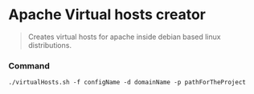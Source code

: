 # Apache Virtual hosts creator
> Creates virtual hosts for apache inside debian based linux distributions.

### Command
```./virtualHosts.sh -f configName -d domainName -p pathForTheProject```
